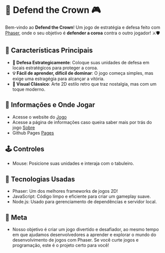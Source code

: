 # 👑 **Defend the Crown** 🎮

Bem-vindo ao **Defend the Crown**! Um jogo de estratégia e defesa feito com [Phaser](https://phaser.io), onde o seu objetivo é **defender a coroa** contra o outro jogador! ⚔️🛡️

## 🚀 **Características Principais**

- **🎯 Defesa Estrategicamente**: Coloque suas unidades de defesa em locais estratégicos para proteger a coroa.
- **💡 Fácil de aprender, difícil de dominar**: O jogo começa simples, mas exige uma estragégia para alcançar a vitória.
- **🎨 Visual Clássico**: Arte 2D estilo retro que traz nostalgia, mas com um toque moderno.

## 📜 **Informações e Onde Jogar**

- Acesse o website do [Jogo](http://140.238.239.164/?authuser=1)
- Acesse a página de informações caso queira saber mais por trás do jogo [Sobre](https://apps.unifil.tech/posts/defend_the_crown/)
- Github Pages [Pages](https://rafaeros.github.io/DefendTheCrown/)
 
## 🕹️ Controles

- Mouse: Posicione suas unidades e interaja com o tabuleiro.

## 👾 Tecnologias Usadas
- Phaser: Um dos melhores frameworks de jogos 2D!
- JavaScript: Código limpo e eficiente para criar um gameplay suave.
- Node.js: Usado para gerenciamento de dependências e servidor local.

## 🌟 Meta
- Nosso objetivo é criar um jogo divertido e desafiador, ao mesmo tempo em que ajudamos desenvolvedores a aprender e explorar o mundo do desenvolvimento de jogos com Phaser. Se você curte jogos e programação, este é o projeto certo para você!
